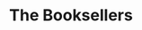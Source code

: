 ---
title: "The Booksellers"
year: 2019
rating: 3
stars: "★★★"
rewatched: false
permalink: "the-booksellers"
watched_on: 2020-12-23
---